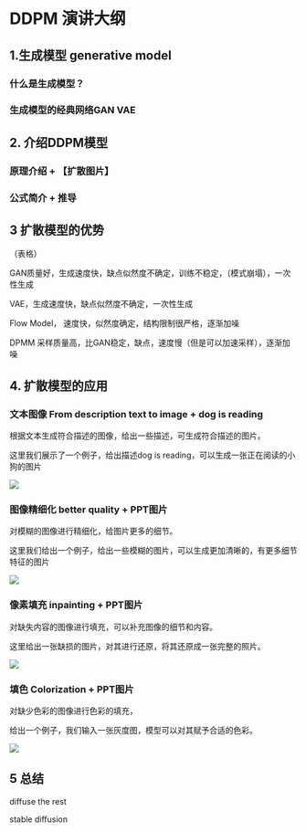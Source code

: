 # DDPM 演讲大纲

## 1.生成模型 generative model



### 什么是生成模型？

### 生成模型的经典网络GAN VAE

### 

## 2. 介绍DDPM模型

### 原理介绍 + 【扩散图片】

### 公式简介 + 推导



## 3 扩散模型的优势

（表格）

GAN质量好，生成速度快，缺点似然度不确定，训练不稳定，（模式崩塌），一次性生成

VAE，生成速度快，缺点似然度不确定，一次性生成

Flow Model， 速度快，似然度确定，结构限制很严格，逐渐加噪

DPMM 采样质量高，比GAN稳定，缺点，速度慢（但是可以加速采样），逐渐加噪



## 4. 扩散模型的应用

### 文本图像  From description text to image + dog is reading

根据文本生成符合描述的图像，给出一些描述，可生成符合描述的图片。

这里我们展示了一个例子，给出描述dog is reading，可以生成一张正在阅读的小狗的图片

![](E:\Code\ecnu9505firstdemo\专业英语-韩莉-演讲材料\pic\dog-is-reading.png)

### 图像精细化 better quality + PPT图片

对模糊的图像进行精细化，给图片更多的细节。

这里我们给出一个例子，给出一些模糊的图片，可以生成更加清晰的，有更多细节特征的图片

![](E:\Code\ecnu9505firstdemo\专业英语-韩莉-演讲材料\pic\compose.png)

### 像素填充 inpainting + PPT图片

对缺失内容的图像进行填充，可以补充图像的细节和内容。

这里给出一张缺损的图片，对其进行还原，将其还原成一张完整的照片。

![](E:\Code\ecnu9505firstdemo\专业英语-韩莉-演讲材料\pic\inpainting.png)

### 填色 Colorization + PPT图片

对缺少色彩的图像进行色彩的填充，

给出一个例子，我们输入一张灰度图，模型可以对其赋予合适的色彩。

![](E:\Code\ecnu9505firstdemo\专业英语-韩莉-演讲材料\pic\colorization.png)



## 5 总结





diffuse the rest

stable diffusion



## 